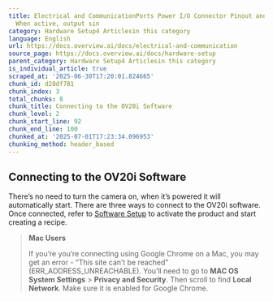 ```yaml
---
title: Electrical and CommunicationPorts Power I/O Connector Pinout and Wiring Note
  When active, output sin
category: Hardware Setup4 Articlesin this category
language: English
url: https://docs.overview.ai/docs/electrical-and-communication
source_page: https://docs.overview.ai/docs/hardware-setup
parent_category: Hardware Setup4 Articlesin this category
is_individual_article: true
scraped_at: '2025-06-30T17:20:01.824665'
chunk_id: d28df781
chunk_index: 3
total_chunks: 8
chunk_title: Connecting to the OV20i Software
chunk_level: 2
chunk_start_line: 92
chunk_end_line: 100
chunked_at: '2025-07-01T17:23:34.096953'
chunking_method: header_based
---
```


## Connecting to the OV20i Software

There’s no need to turn the camera on, when it’s powered it will automatically start. There are three ways to connect to the OV20i software. Once connected, refer to [Software Setup](/v1/docs/software-setup) to activate the product and start creating a recipe.

> **Mac Users**
> 
> If you’re you’re connecting using Google Chrome on a Mac, you may get an error - “This site can’t be reached” \(ERR\_ADDRESS\_UNREACHABLE\). You’ll need to go to **MAC OS System Settings** > **Privacy and Security**. Then scroll to find **Local Network**. Make sure it is enabled for Google Chrome.
